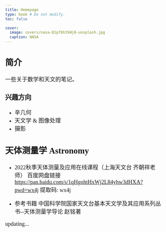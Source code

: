 ```yaml
---
title: Homepage
type: book # Do not modify.
toc: false

cover:
  image: covers/nasa-Q1p7bh3SHj8-unsplash.jpg
  caption: NASA
---
```

<font face="KaiTi" size="4" >

## 简介

一些关于数学和天文的笔记。

### 兴趣方向

- 辛几何
- 天文学 & 图像处理
- 摄影

## 天体测量学 Astronomy

- 2022秋季天体测量及应用在线课程（上海天文台 齐朝祥老师）
百度网盘链接 <https://pan.baidu.com/s/1qHgohtHxWj2L84yhw3dHXA?pwd=wx4j>
提取码: wx4j

- 参考书籍
  中国科学院国家天文台基本天文学及其应用系列丛书--天体测量学导论 赵铭著

updating...